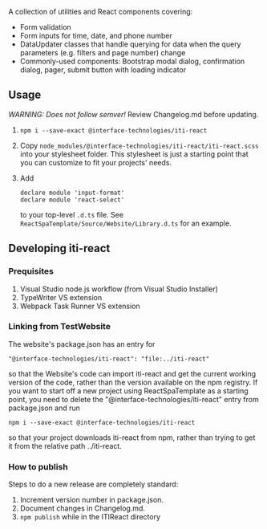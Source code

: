 ﻿A collection of utilities and React components covering:

-   Form validation
-   Form inputs for time, date, and phone number
-   DataUpdater classes that handle querying for data when the query parameters (e.g. filters and page number) change
-   Commonly-used components: Bootstrap modal dialog, confirmation dialog, pager, submit button with loading indicator

## Usage

_WARNING: Does not follow semver!_ Review Changelog.md before updating.

1.  `npm i --save-exact @interface-technologies/iti-react`
2.  Copy `node_modules/@interface-technologies/iti-react/iti-react.scss` into your stylesheet folder. This stylesheet is just a starting point that you can customize to fit your projects' needs.
3.  Add

        declare module 'input-format'
        declare module 'react-select'

    to your top-level `.d.ts` file. See `ReactSpaTemplate/Source/Website/Library.d.ts` for an example.

## Developing iti-react

### Prequisites

1.  Visual Studio node.js workflow (from Visual Studio Installer)
2.  TypeWriter VS extension
3.  Webpack Task Runner VS extension

### Linking from TestWebsite

The website's package.json has an entry for

    "@interface-technologies/iti-react": "file:../iti-react"

so that the Website's code can import iti-react and get the current working version of the
code, rather than the version available on the npm registry. If you want to start off a new
project using ReactSpaTemplate as a starting point, you need to delete the
"@interface-technologies/iti-react" entry from package.json and run

    npm i --save-exact @interface-technologies/iti-react

so that your project downloads iti-react from npm, rather than trying to get it from the relative
path ../iti-react.

### How to publish

Steps to do a new release are completely standard:

1.  Increment version number in package.json.
2.  Document changes in Changelog.md.
3.  `npm publish` while in the ITIReact directory
